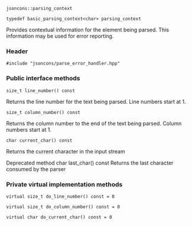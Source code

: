     jsoncons::parsing_context

    typedef basic_parsing_context<char> parsing_context

Provides contextual information for the element being parsed. This information may be used for error reporting.

### Header

    #include "jsoncons/parse_error_handler.hpp"

### Public interface methods

    size_t line_number() const
Returns the line number for the text being parsed.
Line numbers start at 1.

    size_t column_number() const 
Returns the column number to the end of the text being parsed.
Column numbers start at 1.

    char current_char() const
Returns the current character in the input stream

Deprecated method
    char last_char() const 
Returns the last character consumed by the parser
    
### Private virtual implementation methods
    
    virtual size_t do_line_number() const = 0

    virtual size_t do_column_number() const = 0

    virtual char do_current_char() const = 0
    



